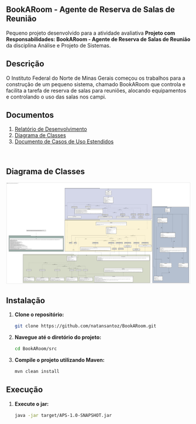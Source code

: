 ## BookARoom - Agente de Reserva de Salas de Reunião 

Pequeno projeto desenvolvido para a atividade avaliativa **Projeto com Responsabilidades: BookARoom - Agente de Reserva de Salas de Reunião** da disciplina Análise e Projeto de Sistemas. 

## Descrição

O Instituto Federal do Norte de Minas Gerais começou os trabalhos para a construção de um pequeno sistema, chamado BookARoom que controla e facilita a tarefa de reserva de salas para reuniões, alocando equipamentos e controlando o uso das salas nos campi.

## Documentos
1. [Relatório de Desenvolvimento](<https://github.com/natansantoz/BookARoom/blob/main/doc/Relatorio%20de%20Desenvolvimento.pdf>)
2. [Diagrama de Classes](<https://github.com/natansantoz/BookARoom/blob/main/doc/Diagrama%20de%20Classes.png>)
3. [Documento de Casos de Uso Estendidos](<https://github.com/natansantoz/BookARoom/blob/main/doc/Documento%20de%20Casos%20de%20Uso%20Estendidos.pdf>)


<br>

## Diagrama de Classes
![Circuito Principal](https://github.com/natansantoz/BookARoom/blob/main/doc/Diagrama%20de%20Classes.png)


## Instalação

1. **Clone o repositório:**

    ```sh
    git clone https://github.com/natansantoz/BookARoom.git
    ```

2. **Navegue até o diretório do projeto:**

    ```sh
    cd BookARoom/src
    ```

3. **Compile o projeto utilizando Maven:**

    ```sh
    mvn clean install
    ```

## Execução

1. **Execute o jar:**

    ```sh
    java -jar target/APS-1.0-SNAPSHOT.jar
    ```
